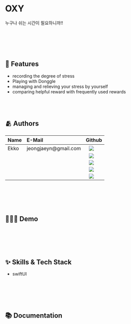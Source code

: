 <h1>OXY</h1>

누구나 쉬는 시간이 필요하니까!!

<br></br>
<br></br>

## :pushpin: Features

- recording the degree of stress
- Playing with Donggle 
- managing and relieving your stress by yourself
- comparing helpful reward with frequently used rewards
<br></br>
<br></br>

## :people_hugging: Authors
 <table>
<thead>
<tr>
<th style="text-align:left">Name</th>
<th style="text-align:left">E-Mail</th>
<th style="text-align:left">Github</th>
</tr> 
</thead>
<tbody>
<tr>
<td style="text-align:left">Ekko</td>
<td style="text-align:left">jeongjaeyn@gmail.com</td>
<td style="text-align:left"><a href="https://github.com/imparang">
<img src="http://img.shields.io/badge/ekko-655ced?style=social&logo=github" style="height : auto; margin-left : 10px; margin-right : 10px;"/>
</a></td> 
</tr>
<tr>
<td style="text-align:left"></td>
<td style="text-align:left"></td>
<td style="text-align:left"><a href="https://github.com/">
<img src="http://img.shields.io/badge/-655ced?style=social&logo=github&color=informational" style="height : auto; margin-left : 10px; margin-right : 10px;"/>
</a></td>
</tr>
    <tr>
<td style="text-align:left"></td>
<td style="text-align:left"></td>
<td style="text-align:left"><a href="https://github.com/">
<img src="http://img.shields.io/badge/-655ced?style=social&logo=github&color=informational" style="height : auto; margin-left : 10px; margin-right : 10px;"/>
</a></td>
</tr>
 <tr>
<td style="text-align:left"></td>
<td style="text-align:left"></td>
<td style="text-align:left"><a href="https://github.com/">
<img src="http://img.shields.io/badge/-655ced?style=social&logo=github&color=informational" style="height : auto; margin-left : 10px; margin-right : 10px;"/>
</a></td>
</tr>
  <tr>
<td style="text-align:left"></td>
<td style="text-align:left"></td>
<td style="text-align:left"><a href="https://github.com/">
<img src="http://img.shields.io/badge/-655ced?style=social&logo=github&color=informational" style="height : auto; margin-left : 10px; margin-right : 10px;"/>
</a></td>
</tr>
</tbody>
</table>
<br></br>
<br></br>

## 🧚🏻‍♀️ Demo




<br></br>
<br></br>

## :sparkles: Skills & Tech Stack
- swiftUI

<br></br>
<br></br>
## :books: Documentation



